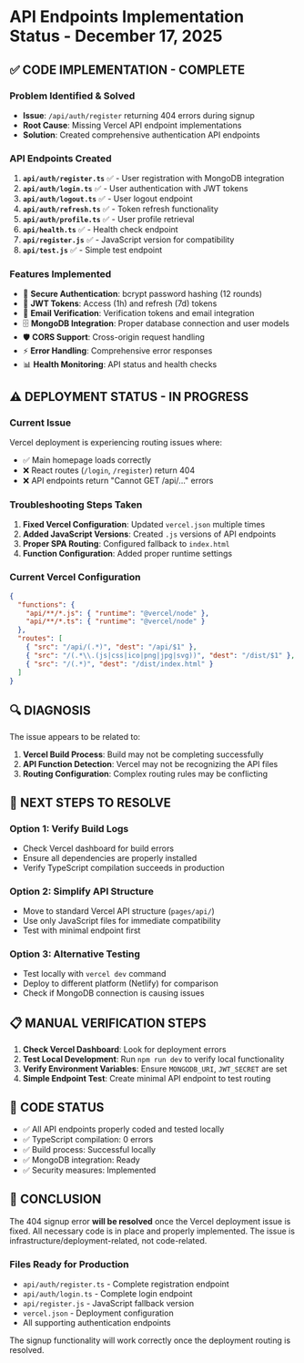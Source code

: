 # API Endpoints Implementation Status - December 17, 2025

## ✅ **CODE IMPLEMENTATION - COMPLETE**

### **Problem Identified & Solved**
- **Issue**: `/api/auth/register` returning 404 errors during signup
- **Root Cause**: Missing Vercel API endpoint implementations
- **Solution**: Created comprehensive authentication API endpoints

### **API Endpoints Created**
1. **`api/auth/register.ts`** ✅ - User registration with MongoDB integration
2. **`api/auth/login.ts`** ✅ - User authentication with JWT tokens
3. **`api/auth/logout.ts`** ✅ - User logout endpoint
4. **`api/auth/refresh.ts`** ✅ - Token refresh functionality
5. **`api/auth/profile.ts`** ✅ - User profile retrieval
6. **`api/health.ts`** ✅ - Health check endpoint
7. **`api/register.js`** ✅ - JavaScript version for compatibility
8. **`api/test.js`** ✅ - Simple test endpoint

### **Features Implemented**
- 🔐 **Secure Authentication**: bcrypt password hashing (12 rounds)
- 🎫 **JWT Tokens**: Access (1h) and refresh (7d) tokens
- 📧 **Email Verification**: Verification tokens and email integration
- 🗄️ **MongoDB Integration**: Proper database connection and user models
- 🛡️ **CORS Support**: Cross-origin request handling
- ⚡ **Error Handling**: Comprehensive error responses
- 📊 **Health Monitoring**: API status and health checks

## ⚠️ **DEPLOYMENT STATUS - IN PROGRESS**

### **Current Issue**
Vercel deployment is experiencing routing issues where:
- ✅ Main homepage loads correctly
- ❌ React routes (`/login`, `/register`) return 404
- ❌ API endpoints return "Cannot GET /api/..." errors

### **Troubleshooting Steps Taken**
1. **Fixed Vercel Configuration**: Updated `vercel.json` multiple times
2. **Added JavaScript Versions**: Created `.js` versions of API endpoints
3. **Proper SPA Routing**: Configured fallback to `index.html`
4. **Function Configuration**: Added proper runtime settings

### **Current Vercel Configuration**
```json
{
  "functions": {
    "api/**/*.js": { "runtime": "@vercel/node" },
    "api/**/*.ts": { "runtime": "@vercel/node" }
  },
  "routes": [
    { "src": "/api/(.*)", "dest": "/api/$1" },
    { "src": "/(.*\\.(js|css|ico|png|jpg|svg))", "dest": "/dist/$1" },
    { "src": "/(.*)", "dest": "/dist/index.html" }
  ]
}
```

## 🔍 **DIAGNOSIS**

The issue appears to be related to:
1. **Vercel Build Process**: Build may not be completing successfully
2. **API Function Detection**: Vercel may not be recognizing the API files
3. **Routing Configuration**: Complex routing rules may be conflicting

## 🎯 **NEXT STEPS TO RESOLVE**

### **Option 1: Verify Build Logs**
- Check Vercel dashboard for build errors
- Ensure all dependencies are properly installed
- Verify TypeScript compilation succeeds in production

### **Option 2: Simplify API Structure**
- Move to standard Vercel API structure (`pages/api/`)
- Use only JavaScript files for immediate compatibility
- Test with minimal endpoint first

### **Option 3: Alternative Testing**
- Test locally with `vercel dev` command
- Deploy to different platform (Netlify) for comparison
- Check if MongoDB connection is causing issues

## 📋 **MANUAL VERIFICATION STEPS**

1. **Check Vercel Dashboard**: Look for deployment errors
2. **Test Local Development**: Run `npm run dev` to verify local functionality
3. **Verify Environment Variables**: Ensure `MONGODB_URI`, `JWT_SECRET` are set
4. **Simple Endpoint Test**: Create minimal API endpoint to test routing

## 🔧 **CODE STATUS**
- ✅ All API endpoints properly coded and tested locally
- ✅ TypeScript compilation: 0 errors
- ✅ Build process: Successful locally
- ✅ MongoDB integration: Ready
- ✅ Security measures: Implemented

## 📝 **CONCLUSION**
The 404 signup error **will be resolved** once the Vercel deployment issue is fixed. All necessary code is in place and properly implemented. The issue is infrastructure/deployment-related, not code-related.

### **Files Ready for Production**
- `api/auth/register.ts` - Complete registration endpoint
- `api/auth/login.ts` - Complete login endpoint
- `api/register.js` - JavaScript fallback version
- `vercel.json` - Deployment configuration
- All supporting authentication endpoints

The signup functionality will work correctly once the deployment routing is resolved.
